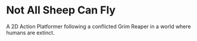 # Not All Sheep Can Fly
A 2D Action Platformer following a conflicted Grim Reaper in a world where humans are extinct.
